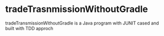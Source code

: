 # tradeTrasnmissionWithoutGradle
tradeTransmissionWithoutGradle is a Java program with JUNIT cased and built with TDD approch
